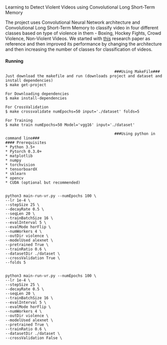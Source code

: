 #
Learning to Detect Violent Videos using Convolutional Long Short-Term Memory


The project uses Convolutional Neural Network architecture and Convolutional Long Short-Term Memory to classify video in four different classes based on type of violence in them - Boxing, Hockey Fights, Crowd Violence, Non-Violent Videos. We started with [this](https://arxiv.org/abs/1709.06531) research paper as reference and then improved its performance by changing the architecture and then increasing the number of classes for classification of videos. 


#### Running
```
												###Using MakeFile###
Just download the makefile and run (downloads project and dataset and install dependencies)
$ make get-project

For Downloading dependencies 
$ make install-dependencies

For CrossValidation
$ make crossvalidate numEpochs=50 input='./dataset' folds=5

For Training
$ make train numEpochs=50 Model='vgg16' input='./dataset'
```
```
												###Using python in command line###
#### Prerequisites
* Python 3.5+
* Pytorch 0.3.0+
* matplotlib
* numpy
* torchvision
* tensorboardX
* sklearn
* opencv
* CUDA (optional but recommended)


python3 main-run-vr.py --numEpochs 100 \
--lr 1e-4 \
--stepSize 25 \
--decayRate 0.5 \
--seqLen 20 \
--trainBatchSize 16 \
--evalInterval 5 \
--evalMode horFlip \
--numWorkers 4 \
--outDir violence \
--modelUsed alexnet \
--pretrained True \
--trainRatio 0.6 \
--datasetDir ./dataset \
--crossValidation True \
--folds 5


python3 main-run-vr.py --numEpochs 100 \
--lr 1e-4 \
--stepSize 25 \
--decayRate 0.5 \
--seqLen 20 \
--trainBatchSize 16 \
--evalInterval 5 \
--evalMode horFlip \
--numWorkers 4 \
--outDir violence \
--modelUsed alexnet \
--pretrained True \
--trainRatio 0.6 \
--datasetDir ./dataset \
--crossValidation False \
```

